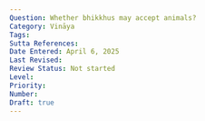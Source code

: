 ```yaml
---
Question: Whether bhikkhus may accept animals?
Category: Vināya
Tags:
Sutta References:
Date Entered: April 6, 2025
Last Revised:
Review Status: Not started
Level: 
Priority: 
Number: 
Draft: true
---
```

